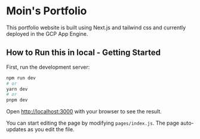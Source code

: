 # Moin's Portfolio

This portfolio website is built using Next.js and tailwind css and currently deployed in the GCP App Engine.

## How to Run this in local - Getting Started

First, run the development server:

```bash
npm run dev
# or
yarn dev
# or
pnpm dev
```

Open [http://localhost:3000](http://localhost:3000) with your browser to see the result.

You can start editing the page by modifying `pages/index.js`. The page auto-updates as you edit the file.
